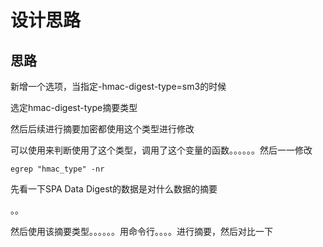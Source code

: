 # 设计思路

## 思路

新增一个选项，当指定-hmac-digest-type=sm3的时候

选定hmac-digest-type摘要类型

然后后续进行摘要加密都使用这个类型进行修改

可以使用来判断使用了这个类型，调用了这个变量的函数。。。。。。然后一一修改

```
egrep "hmac_type" -nr
```



先看一下SPA Data Digest的数据是对什么数据的摘要

。。

然后使用该摘要类型。。。。。。用命令行。。。。进行摘要，然后对比一下